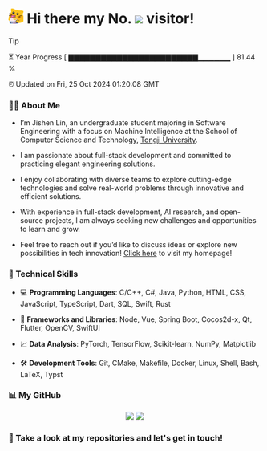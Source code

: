 <h1>
  <img src='assets/MeowClorox.gif' height='30' width='30'/>
  Hi there my No.
  <img src='https://profile-counter.glitch.me/MinmusLin/count.svg'/>
  visitor!
</h1>

> [!TIP]
> ⏳ Year Progress [ ▇▇▇▇▇▇▇▇▇▇▇▇▇▇▇▇▇▇▇▇▇▇▇▇▁▁▁▁▁▁ ] 81.44 %
>
> ⏰ Updated on Fri, 25 Oct 2024 01:20:08 GMT

### 👨‍💻 About Me

* I’m Jishen Lin, an undergraduate student majoring in Software Engineering with a focus on Machine Intelligence at the School of Computer Science and Technology, [Tongji University](https://www.tongji.edu.cn).

* I am passionate about full-stack development and committed to practicing elegant engineering solutions.

* I enjoy collaborating with diverse teams to explore cutting-edge technologies and solve real-world problems through innovative and efficient solutions.

* With experience in full-stack development, AI research, and open-source projects, I am always seeking new challenges and opportunities to learn and grow.

* Feel free to reach out if you’d like to discuss ideas or explore new possibilities in tech innovation! [Click here](https://minmuslin.github.io) to visit my homepage!

### 🔬 Technical Skills

* 💻 **Programming Languages**: C/C++, C#, Java, Python, HTML, CSS, JavaScript, TypeScript, Dart, SQL, Swift, Rust

* 🧰 **Frameworks and Libraries**: Node, Vue, Spring Boot, Cocos2d-x, Qt, Flutter, OpenCV, SwiftUI

* 📈 **Data Analysis**: PyTorch, TensorFlow, Scikit-learn, NumPy, Matplotlib

* 🛠️ **Development Tools**: Git, CMake, Makefile, Docker, Linux, Shell, Bash, LaTeX, Typst

### 📊 My GitHub

<div align='center'>
  <img src='https://github-readme-stats.vercel.app/api?username=MinmusLin&show_icons=true&count_private=true' height='190'/>
  <img src='https://github-readme-stats.vercel.app/api/top-langs/?username=MinmusLin&layout=compact' height='190'/>
</div>

### 🥰 Take a look at my repositories and let's get in touch!
